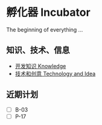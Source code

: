 # 孵化器 Incubator

The beginning of everything ...

## 知识、技术、信息

- [开发知识 Knowledge](https://github.com/fimik-dev/incubator/wiki)
- [技术和创意 Technology and Idea](https://github.com/fimik-dev/incubator/discussions/)

## 近期计划

- [ ] B-03
- [ ] P-17
